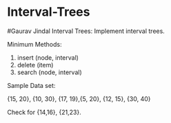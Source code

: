 # Interval-Trees
#Gaurav Jindal
Interval Trees: Implement interval trees. 

Minimum Methods:
1. insert (node, interval)
2. delete (item)
3. search (node, interval)

Sample Data set: 

{15, 20}, {10, 30}, {17, 19},{5, 20}, {12, 15}, {30, 40}

Check for {14,16}, {21,23}.
